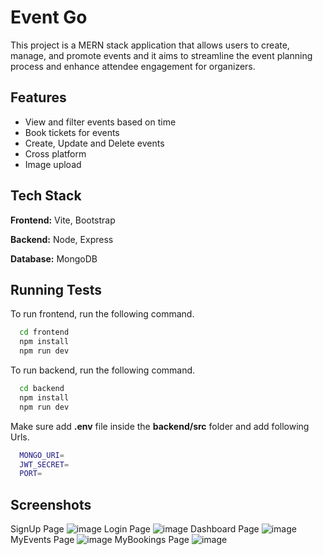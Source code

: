 
# Event Go

This project is a MERN stack application that allows users to create, manage, and promote events and it aims to streamline the event planning process and enhance attendee engagement for organizers.

## Features

- View and filter events based on time
- Book tickets for events
- Create, Update and Delete events
- Cross platform 
- Image upload


## Tech Stack

**Frontend:** Vite, Bootstrap

**Backend:** Node, Express

**Database:** MongoDB


## Running Tests

To run frontend, run the following command.
```bash
  cd frontend
  npm install
  npm run dev
```
To run backend, run the following command.
```bash
  cd backend
  npm install
  npm run dev
```

Make sure add **.env** file inside the **backend/src** folder and add following Urls.

```bash
  MONGO_URI=
  JWT_SECRET=
  PORT=
```
## Screenshots

SignUp Page
![image](https://github.com/ruturaj1009/eventgo/assets/81427391/153501fd-39b7-41db-be97-0247819fca8e)
Login Page
![image](https://github.com/ruturaj1009/eventgo/assets/81427391/71003fdc-5225-44af-8a12-5284c39bdef5)
Dashboard Page
![image](https://github.com/ruturaj1009/eventgo/assets/81427391/1d6decaf-9c75-4a29-90b7-3db993b89202)
MyEvents Page
![image](https://github.com/ruturaj1009/eventgo/assets/81427391/66cb127d-553d-4afd-9f0c-2f0686d92e45)
MyBookings Page
![image](https://github.com/ruturaj1009/eventgo/assets/81427391/c0012968-77c5-41e3-b1b2-5663d095a013)





